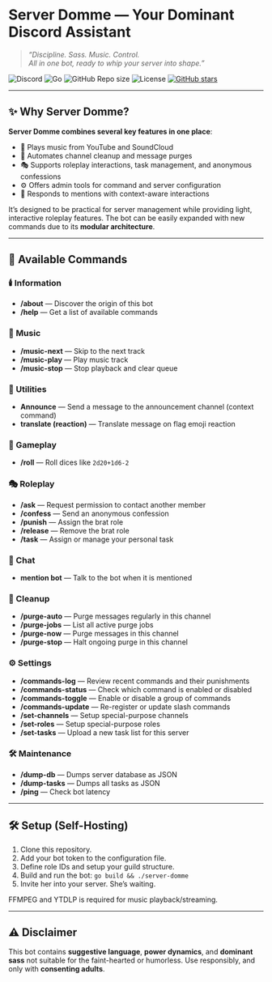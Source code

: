 # Server Domme — Your Dominant Discord Assistant

> *“Discipline. Sass. Music. Control.  
All in one bot, ready to whip your server into shape.”*  

![Discord](https://img.shields.io/badge/Discord-Bot-5865F2?logo=discord&logoColor=white) ![Go](https://img.shields.io/badge/Go-00ADD8?logo=go&logoColor=white) ![GitHub Repo size](https://img.shields.io/github/repo-size/keshon/server-domme) ![License](https://img.shields.io/github/license/keshon/server-domme) [![GitHub stars](https://img.shields.io/github/stars/keshon/server-domme?style=social)](https://github.com/keshon/server-domme)

---

## ✨ Why Server Domme?

**Server Domme combines several key features in one place**:

* 🎵 Plays music from YouTube and SoundCloud
* 🧹 Automates channel cleanup and message purges
* 🎭 Supports roleplay interactions, task management, and anonymous confessions
* ⚙️ Offers admin tools for command and server configuration
* 💬 Responds to mentions with context-aware interactions

It’s designed to be practical for server management while providing light, interactive roleplay features. The bot can be easily expanded with new commands due to its **modular architecture**. 

---

## 📜 Available Commands

### 🕯️ Information

- **/about** — Discover the origin of this bot
- **/help** — Get a list of available commands

### 🎵 Music

- **/music-next** — Skip to the next track
- **/music-play** — Play music track
- **/music-stop** — Stop playback and clear queue

### 📢 Utilities

- **Announce** — Send a message to the announcement channel (context command)
- **translate (reaction)** — Translate message on flag emoji reaction

### 🎲 Gameplay

- **/roll** — Roll dices like `2d20+1d6-2`

### 🎭 Roleplay

- **/ask** — Request permission to contact another member
- **/confess** — Send an anonymous confession
- **/punish** — Assign the brat role
- **/release** — Remove the brat role
- **/task** — Assign or manage your personal task

### 💬 Chat

- **mention bot** — Talk to the bot when it is mentioned

### 🧹 Cleanup

- **/purge-auto** — Purge messages regularly in this channel
- **/purge-jobs** — List all active purge jobs
- **/purge-now** — Purge messages in this channel
- **/purge-stop** — Halt ongoing purge in this channel

### ⚙️ Settings

- **/commands-log** — Review recent commands and their punishments
- **/commands-status** — Check which command is enabled or disabled
- **/commands-toggle** — Enable or disable a group of commands
- **/commands-update** — Re-register or update slash commands
- **/set-channels** — Setup special-purpose channels
- **/set-roles** — Setup special-purpose roles
- **/set-tasks** — Upload a new task list for this server

### 🛠️ Maintenance

- **/dump-db** — Dumps server database as JSON
- **/dump-tasks** — Dumps all tasks as JSON
- **/ping** — Check bot latency


---

## 🛠 Setup (Self-Hosting)

1. Clone this repository.
2. Add your bot token to the configuration file.
3. Define role IDs and setup your guild structure.
4. Build and run the bot:
   `go build && ./server-domme`
5. Invite her into your server. She’s waiting.

FFMPEG and YTDLP is required for music playback/streaming.

---

## ⚠️ Disclaimer

This bot contains **suggestive language**, **power dynamics**, and **dominant sass** not suitable for the faint-hearted or humorless. Use responsibly, and only with **consenting adults**.
